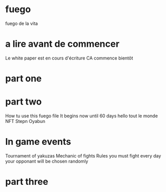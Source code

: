 # fuego
fuego de la vita
# a lire avant de commencer
Le white paper est en cours d'écriture
CA commence bientôt
# part one
# part two
How tu use this fuego file
It begins now until 60 days
hello tout le monde
NFT Stepn Oyabun
# In game events 
Tournament of yakuzas
Mechanic of fights
Rules
you must fight every day
your opponant will be chosen randomly
# part three
